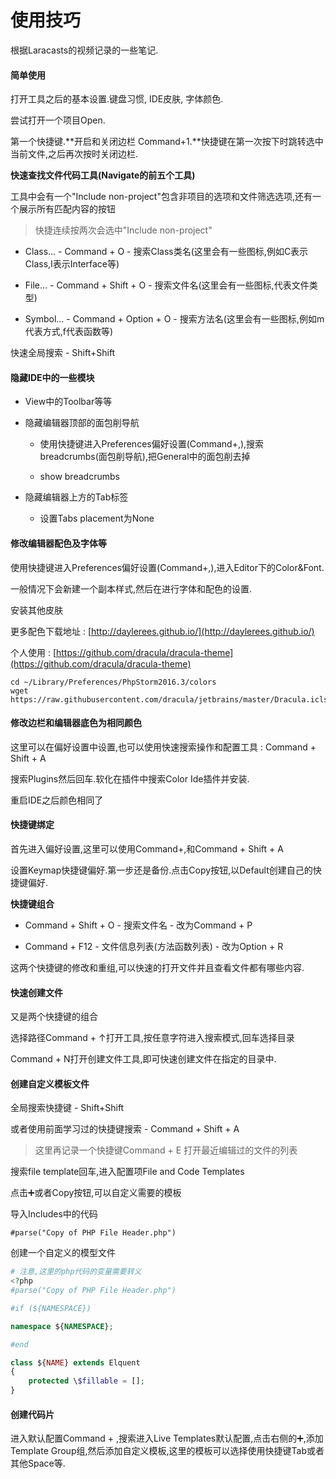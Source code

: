 # 使用技巧

根据Laracasts的视频记录的一些笔记.

#### 简单使用

打开工具之后的基本设置.键盘习惯, IDE皮肤, 字体颜色.

尝试打开一个项目Open.

第一个快捷键.**开启和关闭边栏 Command+1.**快捷键在第一次按下时跳转选中当前文件,之后再次按时关闭边栏.

**快速查找文件代码工具\(Navigate的前五个工具\)**

工具中会有一个"Include non-project"包含非项目的选项和文件筛选选项,还有一个展示所有匹配内容的按钮

> 快捷连续按两次会选中"Include non-project"

* Class... - Command + O - 搜索Class类名\(这里会有一些图标,例如C表示Class,I表示Interface等\)

* File... - Command + Shift + O - 搜索文件名\(这里会有一些图标,代表文件类型\)

* Symbol... - Command + Option + O - 搜索方法名\(这里会有一些图标,例如m代表方式,f代表函数等\)

快速全局搜索 - Shift+Shift

#### 隐藏IDE中的一些模块

* View中的Toolbar等等

* 隐藏编辑器顶部的面包削导航

  * 使用快捷键进入Preferences偏好设置\(Command+,\),搜索breadcrumbs\(面包削导航\),把General中的面包削去掉

  * show breadcrumbs

* 隐藏编辑器上方的Tab标签

  * 设置Tabs placement为None

#### 修改编辑器配色及字体等

使用快捷键进入Preferences偏好设置\(Command+,\),进入Editor下的Color&Font.

一般情况下会新建一个副本样式,然后在进行字体和配色的设置.

安装其他皮肤

更多配色下载地址 : [http://daylerees.github.io/](http://daylerees.github.io/)

个人使用 : [https://github.com/dracula/dracula-theme](https://github.com/dracula/dracula-theme)

```
cd ~/Library/Preferences/PhpStorm2016.3/colors
wget https://raw.githubusercontent.com/dracula/jetbrains/master/Dracula.icls
```

#### 修改边栏和编辑器底色为相同颜色

这里可以在偏好设置中设置,也可以使用快速搜索操作和配置工具 : Command + Shift + A

搜索Plugins然后回车.软化在插件中搜索Color Ide插件并安装.

重启IDE之后颜色相同了

#### 快捷键绑定

首先进入偏好设置,这里可以使用Command+,和Command + Shift + A

设置Keymap快捷键偏好.第一步还是备份.点击Copy按钮,以Default创建自己的快捷键偏好.

**快捷键组合**

* Command + Shift + O - 搜索文件名 - 改为Command + P

* Command + F12 - 文件信息列表\(方法函数列表\) - 改为Option + R

这两个快捷键的修改和重组,可以快速的打开文件并且查看文件都有哪些内容.

#### 快速创建文件

又是两个快捷键的组合

选择路径Command + ↑打开工具,按任意字符进入搜索模式,回车选择目录

Command + N打开创建文件工具,即可快速创建文件在指定的目录中.

#### 创建自定义模板文件

全局搜索快捷键 - Shift+Shift

或者使用前面学习过的快捷键搜索 - Command + Shift + A

> 这里再记录一个快捷键Command + E 打开最近编辑过的文件的列表

搜索file template回车,进入配置项File and Code Templates

点击➕或者Copy按钮,可以自定义需要的模板

导入Includes中的代码

```
#parse("Copy of PHP File Header.php")
```

创建一个自定义的模型文件

```php
# 注意,这里的php代码的变量需要转义
<?php
#parse("Copy of PHP File Header.php")

#if (${NAMESPACE})

namespace ${NAMESPACE};

#end

class ${NAME} extends Elquent
{
    protected \$fillable = [];
}
```

#### 创建代码片

进入默认配置Command + ,搜索进入Live Templates默认配置,点击右侧的➕,添加Template Group组,然后添加自定义模板,这里的模板可以选择使用快捷键Tab或者其他Space等.

